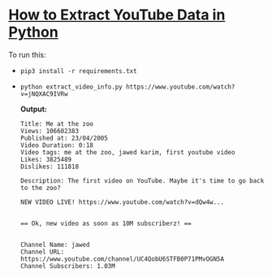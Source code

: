# [How to Extract YouTube Data in Python](https://www.thepythoncode.com/article/get-youtube-data-python)
To run this:
- `pip3 install -r requirements.txt`
-
    ```
    python extract_video_info.py https://www.youtube.com/watch?v=jNQXAC9IVRw
    ```
    **Output:**
    ```
    Title: Me at the zoo
    Views: 106602383
    Published at: 23/04/2005
    Video Duration: 0:18
    Video tags: me at the zoo, jawed karim, first youtube video
    Likes: 3825489
    Dislikes: 111818

    Description: The first video on YouTube. Maybe it's time to go back to the zoo?

    NEW VIDEO LIVE! https://www.youtube.com/watch?v=dQw4w...


    == Ok, new video as soon as 10M subscriberz! ==


    Channel Name: jawed
    Channel URL: https://www.youtube.com/channel/UC4QobU6STFB0P71PMvOGN5A
    Channel Subscribers: 1.03M
    ```
